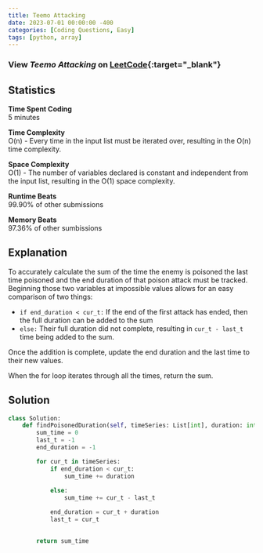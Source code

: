 ```yaml
---
title: Teemo Attacking
date: 2023-07-01 00:00:00 -400
categories: [Coding Questions, Easy]
tags: [python, array]
---
```


### View *Teemo Attacking* on [LeetCode](https://leetcode.com/problems/teemo-attacking/description/){:target="_blank"}  

## Statistics  

**Time Spent Coding**  
5 minutes

**Time Complexity**  
O(n) - Every time in the input list must be iterated over, resulting in the O(n) time complexity.

**Space Complexity**  
O(1) - The number of variables declared is constant and independent from the input list, resulting in the O(1) space complexity.

**Runtime Beats**  
99.90% of other submissions  

**Memory Beats**  
97.36% of other sumbissions  

## Explanation  
To accurately calculate the sum of the time the enemy is poisoned the last time poisoned and the end duration of that poison attack must be tracked. Beginning those two variables at impossible values allows for an easy comparison of two things:

*   `if end_duration < cur_t:` If the end of the first attack has ended, then the full duration can be added to the sum
*   `else:` Their full duration did not complete, resulting in `cur_t - last_t` time being added to the sum.

Once the addition is complete, update the end duration and the last time to their new values.

When the for loop iterates through all the times, return the sum.

## Solution  

```python
class Solution:
    def findPoisonedDuration(self, timeSeries: List[int], duration: int) -> int:
        sum_time = 0
        last_t = -1
        end_duration = -1

        for cur_t in timeSeries:
            if end_duration < cur_t:
                sum_time += duration
                
            else:
                sum_time += cur_t - last_t

            end_duration = cur_t + duration
            last_t = cur_t
            

        return sum_time
```